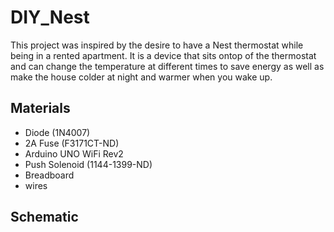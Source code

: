 # DIY_Nest
This project was inspired by the desire to have a Nest thermostat while being in a rented apartment. It is a device that sits ontop of the thermostat and can change the temperature at different times to save energy as well as make the house colder at night and warmer when you wake up.

## Materials
- Diode (1N4007)
- 2A Fuse (F3171CT-ND)
- Arduino UNO WiFi Rev2
- Push Solenoid (1144-1399-ND)
- Breadboard
- wires

## Schematic
